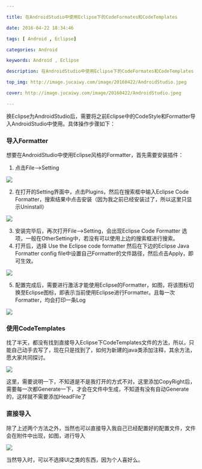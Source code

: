 ```yaml
---

title: 在AndroidStudio中使用Eclipse下的CodeFormates和CodeTemplates

date: 2016-04-22 18:34:46

tags: [ Android , Eclipse]

categories: Android

keywords: Android , Eclipse

description: 在AndroidStudio中使用Eclipse下的CodeFormates和CodeTemplates

top_img: http://image.jucaiwy.com/image/20160422/AndroidStudio.jpeg

cover: http://image.jucaiwy.com/image/20160422/AndroidStudio.jpeg

---
```


换Eclipse为AndroidStudio后，需要将之前Eclipse中的CodeStyle和Formatter导入AndroidStudio中使用。具体操作步骤如下：

### 导入Formatter

想要在AndroidStudio中使用Eclipse风格的Formatter，首先需要安装插件：

1. 点击File——>Setting

![](http://i.imgur.com/7hxJGk8.png)


2. 在打开的Setting界面中，点击Plugins，然后在搜索框中输入Eclipse Code Formatter，搜索结果中点击安装（因为我之前已经安装过了，所以这里只显示Uninstall）

![](http://i.imgur.com/yhdJ8iy.png)

3. 安装完毕后，再次打开File——>Setting，会出现Eclipse Code Formatter 选项，一般在OtherSetting中，若没有可以使用上边的搜索框进行搜索。
4. 打开后，选择 Use the Eclipse code formatter 然后在下边的Eclipse Java Formatter config file中设置自己Formatter的文件路径，然后点击Apply，即可生效。

![](http://i.imgur.com/tL8oWxu.png)


5. 配置完成后，需要进行激活才能使用Eclipse的Formatter，如图，将该图标切换至Eclipse图标，即表示当前使用Eclipse进行Formatter。且每一次Formatter，均会打印一条Log

![](http://i.imgur.com/j3Xu95R.png)



### 使用CodeTemplates

找了半天，都没有找到直接导入Eclipse下CodeTemplates文件的方法，所以，只能自己动手去写了，现在只是找到了，如何为新建的java类添加注释，其余方法，愿大家共同探讨。

![](http://i.imgur.com/khPnucm.png)

这里，需要说明一下，不知道是不是我打开的方式不对，这里添加CopyRight后，需要每一次都Generate一下，才会在文件中生成，不知道有没有自动Generate的，这样就不需要添加HeadFile了


### 直接导入

除了上述两个方法之外，当然也可以直接导入我自己已经配置好的配置文件，文件会在附件中出现，如图，进行导入


![](http://i.imgur.com/dVHhUKU.png)




当然导入时，可以不选择UI之类的东西，因为个人喜好么。

